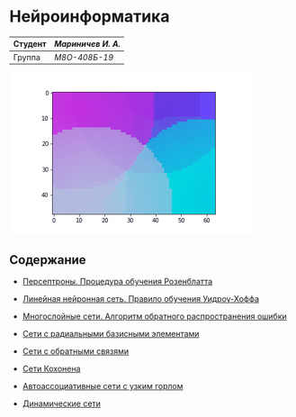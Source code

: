  # Нейроинформатика

| Студент | *Мариничев И. А.* |
|-|-|
| Группа  | *М8О-408Б-19* |

  ![SOM](/neuro_lab6/som.gif)

## Содержание

- [Персептроны. Процедура обучения Розенблатта](/neuro_lab1)

- [Линейная нейронная сеть. Правило обучения Уидроу-Хоффа](/neuro_lab2)

- [Многослойные сети. Алгоритм обратного распространения ошибки](/neuro_lab3)

- [Сети с радиальными базисными элементами](/neuro_lab4)

- [Сети с обратными связями](/neuro_lab5)

- [Сети Кохонена](/neuro_lab6)

- [Автоассоциативные сети с узким горлом](/neuro_lab7)

- [Динамические сети](/neuro_lab8)
